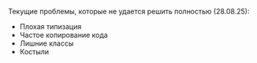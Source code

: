 Текущие проблемы, которые не удается решить полностью (28.08.25):

- Плохая типизация
- Частое копирование кода
- Лишние классы
- Костыли
